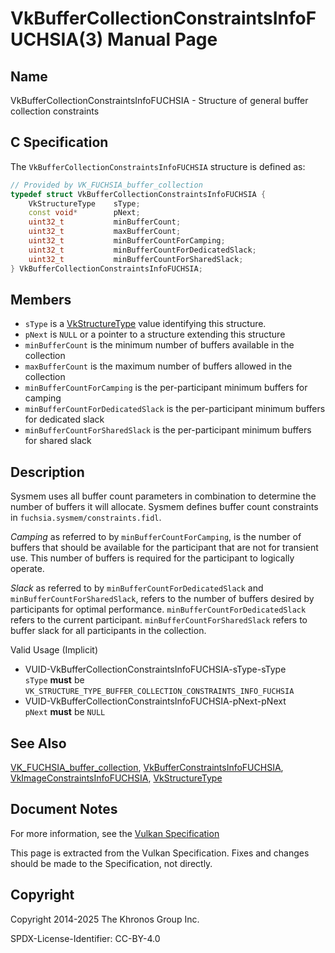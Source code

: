 # VkBufferCollectionConstraintsInfoFUCHSIA(3) Manual Page

## Name

VkBufferCollectionConstraintsInfoFUCHSIA - Structure of general buffer collection constraints



## [](#_c_specification)C Specification

The `VkBufferCollectionConstraintsInfoFUCHSIA` structure is defined as:

```c++
// Provided by VK_FUCHSIA_buffer_collection
typedef struct VkBufferCollectionConstraintsInfoFUCHSIA {
    VkStructureType    sType;
    const void*        pNext;
    uint32_t           minBufferCount;
    uint32_t           maxBufferCount;
    uint32_t           minBufferCountForCamping;
    uint32_t           minBufferCountForDedicatedSlack;
    uint32_t           minBufferCountForSharedSlack;
} VkBufferCollectionConstraintsInfoFUCHSIA;
```

## [](#_members)Members

- `sType` is a [VkStructureType](https://registry.khronos.org/vulkan/specs/latest/man/html/VkStructureType.html) value identifying this structure.
- `pNext` is `NULL` or a pointer to a structure extending this structure
- `minBufferCount` is the minimum number of buffers available in the collection
- `maxBufferCount` is the maximum number of buffers allowed in the collection
- `minBufferCountForCamping` is the per-participant minimum buffers for camping
- `minBufferCountForDedicatedSlack` is the per-participant minimum buffers for dedicated slack
- `minBufferCountForSharedSlack` is the per-participant minimum buffers for shared slack

## [](#_description)Description

Sysmem uses all buffer count parameters in combination to determine the number of buffers it will allocate. Sysmem defines buffer count constraints in `fuchsia.sysmem/constraints.fidl`.

*Camping* as referred to by `minBufferCountForCamping`, is the number of buffers that should be available for the participant that are not for transient use. This number of buffers is required for the participant to logically operate.

*Slack* as referred to by `minBufferCountForDedicatedSlack` and `minBufferCountForSharedSlack`, refers to the number of buffers desired by participants for optimal performance. `minBufferCountForDedicatedSlack` refers to the current participant. `minBufferCountForSharedSlack` refers to buffer slack for all participants in the collection.

Valid Usage (Implicit)

- [](#VUID-VkBufferCollectionConstraintsInfoFUCHSIA-sType-sType)VUID-VkBufferCollectionConstraintsInfoFUCHSIA-sType-sType  
  `sType` **must** be `VK_STRUCTURE_TYPE_BUFFER_COLLECTION_CONSTRAINTS_INFO_FUCHSIA`
- [](#VUID-VkBufferCollectionConstraintsInfoFUCHSIA-pNext-pNext)VUID-VkBufferCollectionConstraintsInfoFUCHSIA-pNext-pNext  
  `pNext` **must** be `NULL`

## [](#_see_also)See Also

[VK\_FUCHSIA\_buffer\_collection](https://registry.khronos.org/vulkan/specs/latest/man/html/VK_FUCHSIA_buffer_collection.html), [VkBufferConstraintsInfoFUCHSIA](https://registry.khronos.org/vulkan/specs/latest/man/html/VkBufferConstraintsInfoFUCHSIA.html), [VkImageConstraintsInfoFUCHSIA](https://registry.khronos.org/vulkan/specs/latest/man/html/VkImageConstraintsInfoFUCHSIA.html), [VkStructureType](https://registry.khronos.org/vulkan/specs/latest/man/html/VkStructureType.html)

## [](#_document_notes)Document Notes

For more information, see the [Vulkan Specification](https://registry.khronos.org/vulkan/specs/latest/html/vkspec.html#VkBufferCollectionConstraintsInfoFUCHSIA)

This page is extracted from the Vulkan Specification. Fixes and changes should be made to the Specification, not directly.

## [](#_copyright)Copyright

Copyright 2014-2025 The Khronos Group Inc.

SPDX-License-Identifier: CC-BY-4.0